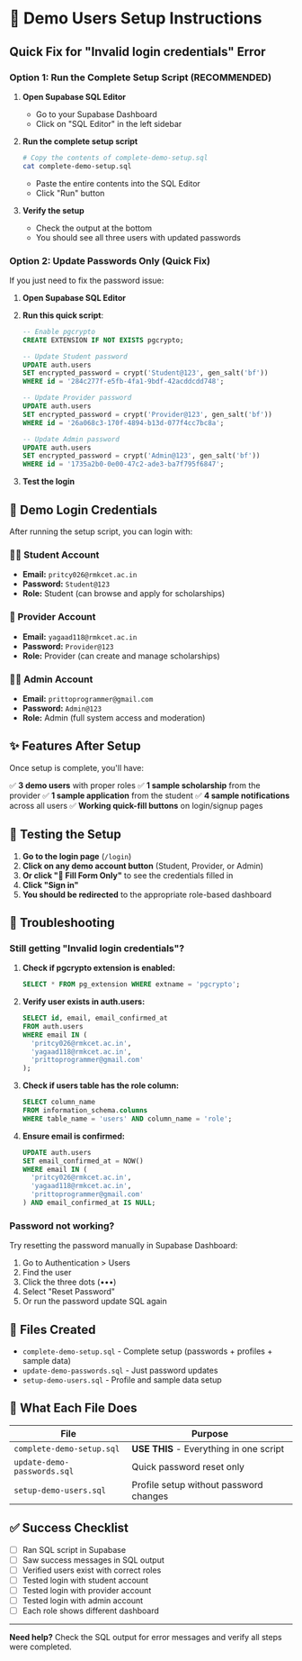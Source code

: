 # 🚀 Demo Users Setup Instructions

## Quick Fix for "Invalid login credentials" Error

### Option 1: Run the Complete Setup Script (RECOMMENDED)

1. **Open Supabase SQL Editor**
   - Go to your Supabase Dashboard
   - Click on "SQL Editor" in the left sidebar

2. **Run the complete setup script**
   ```bash
   # Copy the contents of complete-demo-setup.sql
   cat complete-demo-setup.sql
   ```
   - Paste the entire contents into the SQL Editor
   - Click "Run" button

3. **Verify the setup**
   - Check the output at the bottom
   - You should see all three users with updated passwords

### Option 2: Update Passwords Only (Quick Fix)

If you just need to fix the password issue:

1. **Open Supabase SQL Editor**

2. **Run this quick script**:
   ```sql
   -- Enable pgcrypto
   CREATE EXTENSION IF NOT EXISTS pgcrypto;

   -- Update Student password
   UPDATE auth.users
   SET encrypted_password = crypt('Student@123', gen_salt('bf'))
   WHERE id = '284c277f-e5fb-4fa1-9bdf-42acddcdd748';

   -- Update Provider password
   UPDATE auth.users
   SET encrypted_password = crypt('Provider@123', gen_salt('bf'))
   WHERE id = '26a068c3-170f-4894-b13d-077f4cc7bc8a';

   -- Update Admin password
   UPDATE auth.users
   SET encrypted_password = crypt('Admin@123', gen_salt('bf'))
   WHERE id = '1735a2b0-0e00-47c2-ade3-ba7f795f6847';
   ```

3. **Test the login**

## 🔑 Demo Login Credentials

After running the setup script, you can login with:

### 🧑‍🎓 Student Account
- **Email:** `pritcy026@rmkcet.ac.in`
- **Password:** `Student@123`
- **Role:** Student (can browse and apply for scholarships)

### 🏫 Provider Account
- **Email:** `yagaad118@rmkcet.ac.in`
- **Password:** `Provider@123`
- **Role:** Provider (can create and manage scholarships)

### 👨‍💼 Admin Account
- **Email:** `prittoprogrammer@gmail.com`
- **Password:** `Admin@123`
- **Role:** Admin (full system access and moderation)

## ✨ Features After Setup

Once setup is complete, you'll have:

✅ **3 demo users** with proper roles
✅ **1 sample scholarship** from the provider
✅ **1 sample application** from the student
✅ **4 sample notifications** across all users
✅ **Working quick-fill buttons** on login/signup pages

## 🧪 Testing the Setup

1. **Go to the login page** (`/login`)
2. **Click on any demo account button** (Student, Provider, or Admin)
3. **Or click "📝 Fill Form Only"** to see the credentials filled in
4. **Click "Sign in"**
5. **You should be redirected** to the appropriate role-based dashboard

## 🐛 Troubleshooting

### Still getting "Invalid login credentials"?

1. **Check if pgcrypto extension is enabled:**
   ```sql
   SELECT * FROM pg_extension WHERE extname = 'pgcrypto';
   ```

2. **Verify user exists in auth.users:**
   ```sql
   SELECT id, email, email_confirmed_at 
   FROM auth.users 
   WHERE email IN (
     'pritcy026@rmkcet.ac.in',
     'yagaad118@rmkcet.ac.in',
     'prittoprogrammer@gmail.com'
   );
   ```

3. **Check if users table has the role column:**
   ```sql
   SELECT column_name 
   FROM information_schema.columns 
   WHERE table_name = 'users' AND column_name = 'role';
   ```

4. **Ensure email is confirmed:**
   ```sql
   UPDATE auth.users 
   SET email_confirmed_at = NOW() 
   WHERE email IN (
     'pritcy026@rmkcet.ac.in',
     'yagaad118@rmkcet.ac.in',
     'prittoprogrammer@gmail.com'
   ) AND email_confirmed_at IS NULL;
   ```

### Password not working?

Try resetting the password manually in Supabase Dashboard:
1. Go to Authentication > Users
2. Find the user
3. Click the three dots (•••)
4. Select "Reset Password"
5. Or run the password update SQL again

## 📝 Files Created

- `complete-demo-setup.sql` - Complete setup (passwords + profiles + sample data)
- `update-demo-passwords.sql` - Just password updates
- `setup-demo-users.sql` - Profile and sample data setup

## 🎯 What Each File Does

| File | Purpose |
|------|---------|
| `complete-demo-setup.sql` | **USE THIS** - Everything in one script |
| `update-demo-passwords.sql` | Quick password reset only |
| `setup-demo-users.sql` | Profile setup without password changes |

## ✅ Success Checklist

- [ ] Ran SQL script in Supabase
- [ ] Saw success messages in SQL output
- [ ] Verified users exist with correct roles
- [ ] Tested login with student account
- [ ] Tested login with provider account
- [ ] Tested login with admin account
- [ ] Each role shows different dashboard

---

**Need help?** Check the SQL output for error messages and verify all steps were completed.
